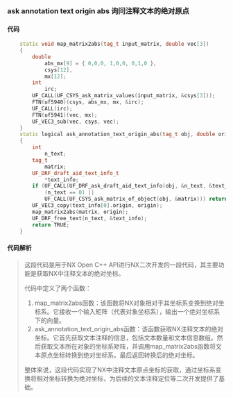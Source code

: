 ### ask annotation text origin abs 询问注释文本的绝对原点

#### 代码

```cpp
    static void map_matrix2abs(tag_t input_matrix, double vec[3])  
    {  
        double  
            abs_mx[9] = { 0,0,0, 1,0,0, 0,1,0 },  
            csys[12],  
            mx[12];  
        int  
            irc;  
        UF_CALL(UF_CSYS_ask_matrix_values(input_matrix, &csys[3]));  
        FTN(uf5940)(csys, abs_mx, mx, &irc);  
        UF_CALL(irc);  
        FTN(uf5941)(vec, mx);  
        UF_VEC3_sub(vec, csys, vec);  
    }  
    static logical ask_annotation_text_origin_abs(tag_t obj, double origin[3])  
    {  
        int  
            n_text;  
        tag_t  
            matrix;  
        UF_DRF_draft_aid_text_info_t  
            *text_info;  
        if (UF_CALL(UF_DRF_ask_draft_aid_text_info(obj, &n_text, &text_info)) ||  
            (n_text == 0) ||  
            UF_CALL(UF_CSYS_ask_matrix_of_object(obj, &matrix))) return FALSE;  
        UF_VEC3_copy(text_info[0].origin, origin);  
        map_matrix2abs(matrix, origin);  
        UF_DRF_free_text(n_text, &text_info);  
        return TRUE;  
    }

```

#### 代码解析

> 这段代码是用于NX Open C++ API进行NX二次开发的一段代码，其主要功能是获取NX中注释文本的绝对坐标。
>
> 代码中定义了两个函数：
>
> 1. map_matrix2abs函数：该函数将NX对象相对于其坐标系变换到绝对坐标系。它接收一个输入矩阵（代表对象坐标系），输出一个绝对坐标系下的向量。
> 2. ask_annotation_text_origin_abs函数：该函数获取NX注释文本的绝对坐标。它首先获取文本注释的信息，包括文本数量和文本信息数组。然后获取文本所在对象的坐标系矩阵，并调用map_matrix2abs函数将文本原点坐标转换到绝对坐标系。最后返回转换后的绝对坐标。
>
> 整体来说，这段代码实现了NX中注释文本原点坐标的获取，通过坐标系变换将相对坐标转换为绝对坐标，为后续的文本注释定位等二次开发提供了基础。
>
